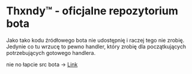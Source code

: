 # Thxndy™ - oficjalne repozytorium bota

Jako tako kodu źródłowego bota nie udostępnię i raczej tego nie zrobię. Jedynie co tu wrzucę to pewno handler, który zrobię dla 
początkujących potrzebujących gotowego handlera.


nie no łapcie src bota -> [Link](https://bit.ly/thxndysrc)
